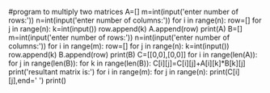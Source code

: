 #program to multiply two matrices
A=[]
m=int(input('enter number of rows:'))
n=int(input('enter number of columns:'))
for i in range(n):
    row=[]
    for j in range(n):
        k=int(input())
        row.append(k)
    A.append(row)
print(A)
B=[]
m=int(input('enter number of rows:'))
n=int(input('enter number of columns:'))
for i in range(m):
    row=[]
    for j in range(n):
        k=int(input())
        row.append(k)
    B.append(row)
print(B)
C=[[0,0],[0,0]]
for i in range(len(A)):
    for j in range(len(B)):
        for k in range(len(B)):
            C[i][j]=C[i][j]+A[i][k]*B[k][j]
print('resultant matrix is:')
for i in range(m):
    for j in range(n):
        print(C[i][j],end=' ')
    print()
